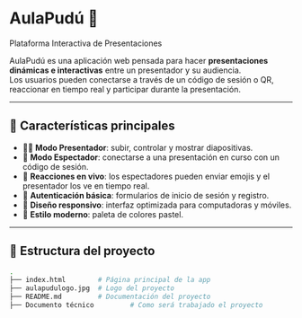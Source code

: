 # AulaPudú 🦌  
Plataforma Interactiva de Presentaciones

AulaPudú es una aplicación web pensada para hacer **presentaciones dinámicas e interactivas** entre un presentador y su audiencia.  
Los usuarios pueden conectarse a través de un código de sesión o QR, reaccionar en tiempo real y participar durante la presentación.

---

## 🚀 Características principales
- 👨‍🏫 **Modo Presentador**: subir, controlar y mostrar diapositivas.  
- 🙋 **Modo Espectador**: conectarse a una presentación en curso con un código de sesión.  
- 🎉 **Reacciones en vivo**: los espectadores pueden enviar emojis y el presentador los ve en tiempo real.  
- 🔐 **Autenticación básica**: formularios de inicio de sesión y registro.  
- 📱 **Diseño responsivo**: interfaz optimizada para computadoras y móviles.  
- 🎨 **Estilo moderno**: paleta de colores pastel.

---

## 📂 Estructura del proyecto
```bash
.
├── index.html        # Página principal de la app
├── aulapudulogo.jpg  # Logo del proyecto
├── README.md         # Documentación del proyecto
├── Documento técnico         # Como será trabajado el proyecto

